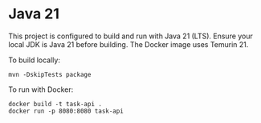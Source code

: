 Java 21
========

This project is configured to build and run with Java 21 (LTS). Ensure your local JDK is Java 21 before building. The Docker image uses Temurin 21.

To build locally:

	mvn -DskipTests package

To run with Docker:

	docker build -t task-api .
	docker run -p 8080:8080 task-api

